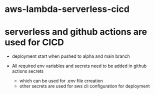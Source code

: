 # aws-lambda-serverless-cicd

# serverless and github actions are used for CICD

* deployment start when pushed to alpha and main branch

* All required env variables and secrets need to be added in github actions secrets 
    - which can be used for .env file crreation
    - other secrets are used for aws cli configuration for deployment
